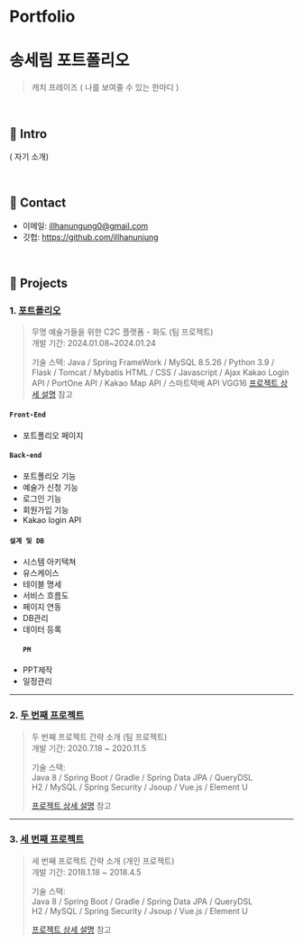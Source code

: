 # Portfolio
#  송세림 포트폴리오
>캐치 프레이즈 ( 나를 보여줄 수 있는 한마디 )

</br>

## :pushpin: Intro
( 자기 소개)

</br>

## :pushpin: Contact
- 이메일: illhanungung0@gmail.com
- 깃헙: https://github.com/illhanunjung

</br>

## :pushpin: Projects
### 1. [포트폴리오](https://github.com/illhanunjung/Hwado-final)
>무명 예술가들을 위한 C2C 플랫폼 - 화도 (팀 프로젝트)  
>개발 기간: 2024.01.08~2024.01.24
>  
>기술 스택:
>Java / Spring FrameWork / MySQL 8.5.26 / Python 3.9 / Flask / Tomcat / Mybatis
>HTML / CSS / Javascript / Ajax
>Kakao Login API / PortOne API / Kakao Map API / 스마트택배 API
>VGG16
>[프로젝트 상세 설명]() 참고
#### `Front-End`
 - 포트폴리오 페이지
#### `Back-end`
 - 포트폴리오 기능 
 - 예술가 신청 기능
 - 로그인 기능
 - 회원가입 기능
 - Kakao login API
  #### `설계 및 DB`
 - 시스템 아키텍쳐 
 - 유스케이스
 - 테이블 명세
 - 서비스 흐름도
 - 페이지 연동
 - DB관리
 - 데이터 등록
   #### `PM`
 - PPT제작
 - 일정관리
---

### 2. [두 번째 프로젝트](https://github.com/JungHyung2/gitio.io)
>두 번째 프로젝트 간략 소개  (팀 프로젝트)  
>개발 기간: 2020.7.18 ~ 2020.11.5  
>  
>기술 스택:  
>Java 8 / Spring Boot / Gradle / Spring Data JPA / QueryDSL  
>H2 / MySQL / Spring Security / Jsoup / Vue.js / Element U  
>  
>[프로젝트 상세 설명](https://github.com/JungHyung2/gitio.io) 참고

---

### 3. [세 번째 프로젝트](https://github.com/JungHyung2/gitio.io)
>세 번째 프로젝트 간략 소개  (개인 프로젝트)  
>개발 기간: 2018.1.18 ~ 2018.4.5  
>  
>기술 스택:  
>Java 8 / Spring Boot / Gradle / Spring Data JPA / QueryDSL  
>H2 / MySQL / Spring Security / Jsoup / Vue.js / Element U  
>  
>[프로젝트 상세 설명](https://github.com/JungHyung2/gitio.io) 참고

